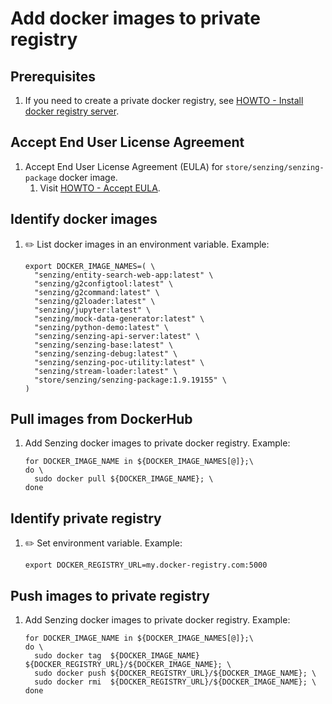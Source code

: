 # Add docker images to private registry

## Prerequisites

1. If you need to create a private docker registry, see
       [HOWTO - Install docker registry server](https://github.com/Senzing/knowledge-base/blob/master/HOWTO/install-docker-registry-server.md).

## Accept End User License Agreement

1. Accept End User License Agreement (EULA) for `store/senzing/senzing-package` docker image.
    1. Visit [HOWTO - Accept EULA](https://github.com/Senzing/knowledge-base/blob/master/HOWTO/accept-eula.md#storesenzingsenzing-package-docker-image).

## Identify docker images

1. :pencil2: List docker images in an environment variable.  Example:

    ```console
    export DOCKER_IMAGE_NAMES=( \
      "senzing/entity-search-web-app:latest" \
      "senzing/g2configtool:latest" \
      "senzing/g2command:latest" \
      "senzing/g2loader:latest" \
      "senzing/jupyter:latest" \
      "senzing/mock-data-generator:latest" \
      "senzing/python-demo:latest" \
      "senzing/senzing-api-server:latest" \
      "senzing/senzing-base:latest" \
      "senzing/senzing-debug:latest" \
      "senzing/senzing-poc-utility:latest" \
      "senzing/stream-loader:latest" \
      "store/senzing/senzing-package:1.9.19155" \
    )
    ```

## Pull images from DockerHub

1. Add Senzing docker images to private docker registry.  Example:

    ```console
    for DOCKER_IMAGE_NAME in ${DOCKER_IMAGE_NAMES[@]};\
    do \
      sudo docker pull ${DOCKER_IMAGE_NAME}; \
    done
    ```

## Identify private registry

1. :pencil2: Set environment variable.  Example:

    ```console
    export DOCKER_REGISTRY_URL=my.docker-registry.com:5000
    ```

## Push images to private registry

1. Add Senzing docker images to private docker registry.  Example:

    ```console
    for DOCKER_IMAGE_NAME in ${DOCKER_IMAGE_NAMES[@]};\
    do \
      sudo docker tag  ${DOCKER_IMAGE_NAME} ${DOCKER_REGISTRY_URL}/${DOCKER_IMAGE_NAME}; \
      sudo docker push ${DOCKER_REGISTRY_URL}/${DOCKER_IMAGE_NAME}; \
      sudo docker rmi  ${DOCKER_REGISTRY_URL}/${DOCKER_IMAGE_NAME}; \
    done
    ```
